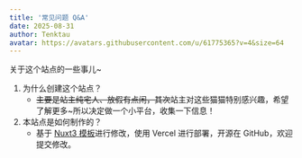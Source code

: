 ```yaml
---
title: '常见问题 Q&A'
date: 2025-08-31
author: Tenktau
avatar: https://avatars.githubusercontent.com/u/61775365?v=4&size=64
---
```


关于这个站点的一些事儿~

<!--more-->

1. 为什么创建这个站点？
    - ~~主要是站主纯宅人、放假有点闲，其次~~站主对这些猫猫特别感兴趣，希望了解更多~所以决定做一个小平台，收集一下信息！
2. 本站点是如何制作的？
    - 基于 [Nuxt3 模板](https://github.com/pinegrow/happy-paws-with-nuxt-tailwindcss)进行修改，使用 Vercel 进行部署，开源在 GitHub，欢迎提交修改。
